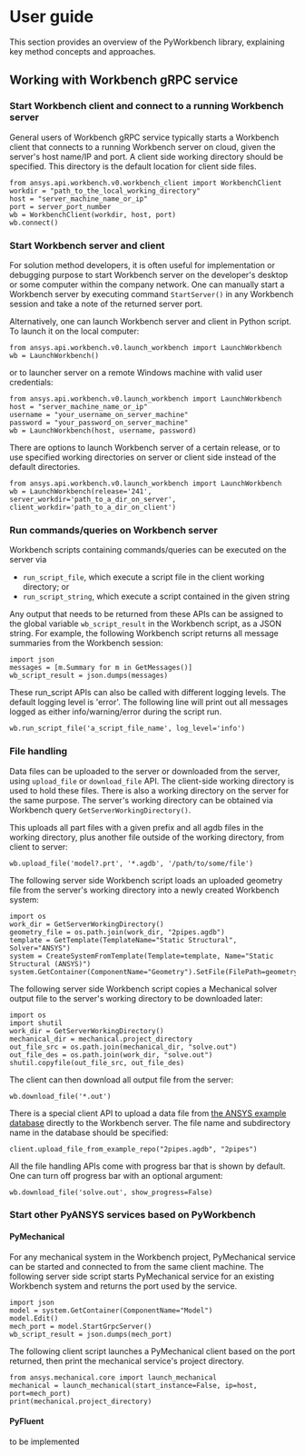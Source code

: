 # User guide
This section provides an overview of the PyWorkbench library,
explaining key method concepts and approaches.

## Working with Workbench gRPC service


### Start Workbench client and connect to a running Workbench server
General users of Workbench gRPC service typically starts a Workbench client that connects to a running Workbench server on cloud, given the server's host name/IP and port.
A client side working directory should be specified. This directory is the default location for client side files.
```
from ansys.api.workbench.v0.workbench_client import WorkbenchClient
workdir = "path_to_the_local_working_directory"
host = "server_machine_name_or_ip"
port = server_port_number
wb = WorkbenchClient(workdir, host, port)
wb.connect()
```

### Start Workbench server and client
For solution method developers, it is often useful for implementation or debugging purpose to start Workbench server on the developer's desktop or some computer within the company network. One can manually start a Workbench server by executing command `StartServer()` in any Workbench session and take a note of the returned server port.

Alternatively, one can launch Workbench server and client in Python script. To launch it on the local computer:
```
from ansys.api.workbench.v0.launch_workbench import LaunchWorkbench
wb = LaunchWorkbench()
```
or to launcher server on a remote Windows machine with valid user credentials:
```
from ansys.api.workbench.v0.launch_workbench import LaunchWorkbench
host = "server_machine_name_or_ip"
username = "your_username_on_server_machine"
password = "your_password_on_server_machine"
wb = LaunchWorkbench(host, username, password)
```
There are options to launch Workbench server of a certain release, or to use specified working directories on server or client side instead of the default directories.
```
from ansys.api.workbench.v0.launch_workbench import LaunchWorkbench
wb = LaunchWorkbench(release='241', server_workdir='path_to_a_dir_on_server', client_workdir='path_to_a_dir_on_client')
```

### Run commands/queries on Workbench server
Workbench scripts containing commands/queries can be executed on the server via
* `run_script_file`, which execute a script file in the client working directory; or
* `run_script_string`, which execute a script contained in the given string

Any output that needs to be returned from these APIs can be assigned to the global variable `wb_script_result` in the Workbench script, as a JSON string. For example, the following Workbench script returns all message summaries from the Workbench session:
```
import json
messages = [m.Summary for m in GetMessages()]
wb_script_result = json.dumps(messages)
```
These run_script APIs can also be called with different logging levels. The default logging level is 'error'. The following line will print out all messages logged as either info/warning/error during the script run.
```
wb.run_script_file('a_script_file_name', log_level='info')
```

### File handling
Data files can be uploaded to the server or downloaded from the server, using `upload_file` or `download_file` API. The client-side working directory is used to hold these files. There is also a working directory on the server for the same purpose. The server's working directory can be obtained via Workbench query `GetServerWorkingDirectory()`.

This uploads all part files with a given prefix and all agdb files in the working directory, plus another file outside of the working directory, from client to server:
```
wb.upload_file('model?.prt', '*.agdb', '/path/to/some/file')
```

The following server side Workbench script loads an uploaded geometry file from the server's working directory into a newly created Workbench system:
```
import os
work_dir = GetServerWorkingDirectory()
geometry_file = os.path.join(work_dir, "2pipes.agdb")
template = GetTemplate(TemplateName="Static Structural", Solver="ANSYS")
system = CreateSystemFromTemplate(Template=template, Name="Static Structural (ANSYS)")
system.GetContainer(ComponentName="Geometry").SetFile(FilePath=geometry_file)
```
The following server side Workbench script copies a Mechanical solver output file to the server's working directory to be downloaded later:
```
import os
import shutil
work_dir = GetServerWorkingDirectory()
mechanical_dir = mechanical.project_directory
out_file_src = os.path.join(mechanical_dir, "solve.out")
out_file_des = os.path.join(work_dir, "solve.out")
shutil.copyfile(out_file_src, out_file_des)
```
The client can then download all output file from the server:
```
wb.download_file('*.out')
```

There is a special client API to upload a data file from [the ANSYS example database](https://github.com/ansys/example-data/tree/master/pyworkbench) directly to the Workbench server. The file name and subdirectory name in the database should be specified:
```
client.upload_file_from_example_repo("2pipes.agdb", "2pipes")
```

All the file handling APIs come with progress bar that is shown by default. One can turn off progress bar with an optional argument:
```
wb.download_file('solve.out', show_progress=False)
```

### Start other PyANSYS services based on PyWorkbench
#### PyMechanical
For any mechanical system in the Workbench project, PyMechanical service can be started and connected to from the same client machine.
The following server side script starts PyMechanical service for an existing Workbench system and returns the port used by the service.
```
import json
model = system.GetContainer(ComponentName="Model")
model.Edit()
mech_port = model.StartGrpcServer()
wb_script_result = json.dumps(mech_port)
```
The following client script launches a PyMechanical client based on the port returned, then print the mechanical service's project directory.
```
from ansys.mechanical.core import launch_mechanical
mechanical = launch_mechanical(start_instance=False, ip=host, port=mech_port)
print(mechanical.project_directory)
```
#### PyFluent
to be implemented
